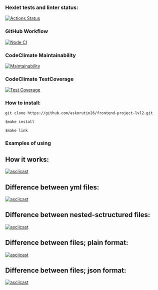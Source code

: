 ### Hexlet tests and linter status:
[![Actions Status](https://github.com/askorutin26/frontend-project-lvl2/workflows/hexlet-check/badge.svg)](https://github.com/askorutin26/frontend-project-lvl2/actions)

### GitHub Workflow
[![Node CI](https://github.com/askorutin26/frontend-project-lvl2/actions/workflows/nodejs.yml/badge.svg)](https://github.com/askorutin26/frontend-project-lvl2/actions/workflows/nodejs.yml)


### CodeClimate Maintainability
[![Maintainability](https://api.codeclimate.com/v1/badges/b9cdd81eada9375fdcb5/maintainability)](https://codeclimate.com/github/askorutin26/frontend-project-lvl3/maintainability)

### CodeClimate TestCoverage
[![Test Coverage](https://api.codeclimate.com/v1/badges/b9cdd81eada9375fdcb5/test_coverage)](https://codeclimate.com/github/askorutin26/frontend-project-lvl3/test_coverage)

### How to install:
`git clone https://github.com/askorutin26/frontend-project-lvl2.git`

`$make install`

`$make link`

### Examples of using

## How it works:
[![asciicast](https://asciinema.org/a/424579.svg)](https://asciinema.org/a/424579)

## Difference between yml files:
[![asciicast](https://asciinema.org/a/433690.svg)](https://asciinema.org/a/433690)

## Difference between nested-sctructured files:
[![asciicast](https://asciinema.org/a/433692.svg)](https://asciinema.org/a/433692)

## Difference between files; plain format:
[![asciicast](https://asciinema.org/a/433693.svg)](https://asciinema.org/a/433693)

## Difference between files; json format:
[![asciicast](https://asciinema.org/a/433694.svg)](https://asciinema.org/a/433694)



